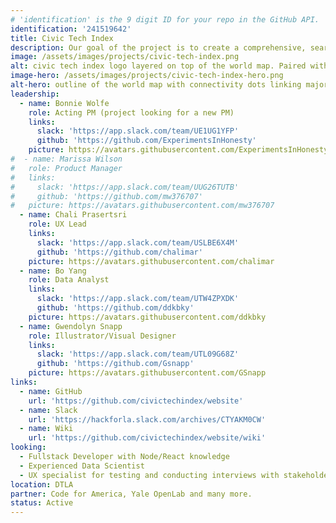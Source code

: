 ```yaml
---
# 'identification' is the 9 digit ID for your repo in the GitHub API.
identification: '241519642'
title: Civic Tech Index
description: Our goal of the project is to create a comprehensive, searchable index of all civic tech open source software projects around the world. We have created the framework. Now our next step is to create a website and other marketing tools that will demonstrate the power of the index and will provide instructions for how to tag and share your github repository in 2 min or less.
image: /assets/images/projects/civic-tech-index.png
alt: civic tech index logo layered on top of the world map. Paired with a globe icon and a magnifying glass.
image-hero: /assets/images/projects/civic-tech-index-hero.png
alt-hero: outline of the world map with connectivity dots linking major cities on each continent
leadership:
  - name: Bonnie Wolfe
    role: Acting PM (project looking for a new PM)
    links:
      slack: 'https://app.slack.com/team/UE1UG1YFP'
      github: 'https://github.com/ExperimentsInHonesty'
    picture: https://avatars.githubusercontent.com/ExperimentsInHonesty
#  - name: Marissa Wilson
#   role: Product Manager
#   links:
#     slack: 'https://app.slack.com/team/UUG26TUTB'
#     github: 'https://github.com/mw376707'
#   picture: https://avatars.githubusercontent.com/mw376707
  - name: Chali Prasertsri
    role: UX Lead
    links:
      slack: 'https://app.slack.com/team/USLBE6X4M'
      github: 'https://github.com/chalimar'
    picture: https://avatars.githubusercontent.com/chalimar
  - name: Bo Yang
    role: Data Analyst
    links:
      slack: 'https://app.slack.com/team/UTW4ZPXDK'
      github: 'https://github.com/ddkbky'
    picture: https://avatars.githubusercontent.com/ddkbky
  - name: Gwendolyn Snapp
    role: Illustrator/Visual Designer
    links:
      slack: 'https://app.slack.com/team/UTL09G68Z'
      github: 'https://github.com/Gsnapp'
    picture: https://avatars.githubusercontent.com/GSnapp
links: 
  - name: GitHub
    url: 'https://github.com/civictechindex/website'
  - name: Slack
    url: 'https://hackforla.slack.com/archives/CTYAKM0CW'
  - name: Wiki
    url: 'https://github.com/civictechindex/website/wiki'
looking:
  - Fullstack Developer with Node/React knowledge
  - Experienced Data Scientist
  - UX specialist for testing and conducting interviews with stakeholders
location: DTLA
partner: Code for America, Yale OpenLab and many more.
status: Active
---
```

